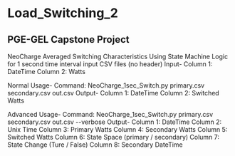 # Load_Switching_2


## PGE-GEL Capstone Project 


NeoCharge Averaged Switching Characteristics Using State Machine Logic
	for 1 second time interval input CSV files (no header)
	Input-
	Column 1: DateTime
	Column 2: Watts

Normal Usage-
Command: NeoCharge_1sec_Switch.py primary.csv secondary.csv out.csv
Output-
Column 1: DateTime
Column 2: Switched Watts


Advanced Usage-
Command: NeoCharge_1sec_Switch.py primary.csv secondary.csv out.csv --verbose
Output-
Column 1: DateTime
Column 2: Unix Time
Column 3: Primary Watts
Column 4: Secondary Watts
Column 5: Switched Watts
Column 6: State Space (primary / secondary)
Column 7: State Change (Ture / False)
Column 8: Secondary DateTime

